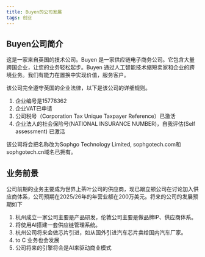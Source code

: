 ```yaml
---
title: Buyen的公司发展
tags: 创业
---
```


## Buyen公司简介

这是一家来自英国的技术公司。Buyen 是一家供应链电子商务公司。它包含大量跨国企业，让您的业务轻松起步。Buyen 通过人工智能技术缩短卖家和企业的跨境业务。我们有能力在置换中实现价值，服务客户。

该公司完全遵守英国的企业法律，以下是该公司的详细规则。

1. 企业编号是15778362
2. 企业VAT已申请
3. 公司税号（Corporation Tax Unique Taxpayer Reference）已激活
4. 企业法人的社会保险号(NATIONAL INSURANCE NUMBER)，自我评估(Self assessment) 已激活

该公司将会把名称改为Sophgo Technology Limited, sophgotech.com和sophgotech.cn域名已拥有。

## 业务前景

公司前期的业务主要成为世界上茶叶公司的供应商，现已跟立顿公司在讨论加入供应商体系，公司预期在2025/26年的年营业额在200万美元。将来的公司的发展预期如下

1. 杭州成立一家公司主要是产品研发，伦敦公司主要是做品牌IP、供应商体系。
2. 将使用AI搭建一套供应链管理系统。
3. 杭州公司将来会做芯片引进，如从国外引进汽车芯片卖给国内汽车厂家。
4. to C 业务也会发展
5. 公司将来的引擎将会是AI来驱动商业模式

